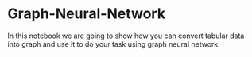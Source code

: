 # Graph-Neural-Network
In this notebook we are going to show how you can convert tabular data into graph and use it to do your task using graph neural network.
